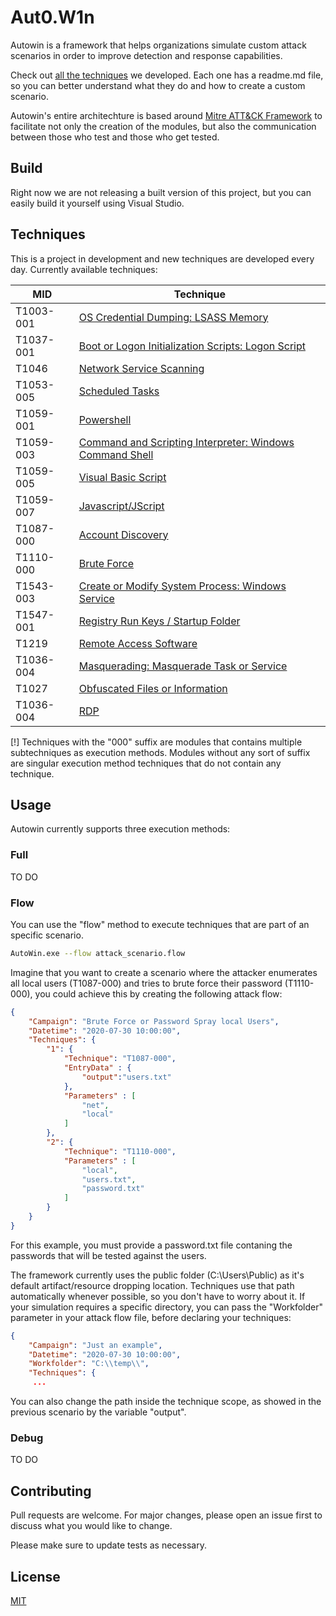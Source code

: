 
# Aut0.W1n

Autowin is a framework that helps organizations simulate custom attack scenarios in order to improve detection and response capabilities.

Check out [all the techniques](https://github.com/Reduati/AutoWin/tree/master/Techniques) we developed. Each one has a readme.md file, so you can better understand what they do and how to create a custom scenario.

Autowin's entire architechture is based around [Mitre ATT&CK Framework](https://attack.mitre.org/) to facilitate not only the creation of the modules, but also the communication between those who test and those who get tested.

## Build

Right now we are not releasing a built version of this project, but you can easily build it yourself using Visual Studio.

## Techniques

This is a project in development and new techniques are developed every day. Currently available techniques:

| MID | Technique |
| ----|----|
|T1003-001|[OS Credential Dumping: LSASS Memory](https://github.com/Reduati/AutoWin/tree/master/Techniques/T1003-001)|
|T1037-001|[Boot or Logon Initialization Scripts: Logon Script](https://github.com/Reduati/AutoWin/tree/master/Techniques/T1037-001)|
|T1046|[Network Service Scanning](https://github.com/Reduati/AutoWin/tree/master/Techniques/T1046)|
|T1053-005|[Scheduled Tasks](https://github.com/Reduati/AutoWin/tree/master/Techniques/T1053-005)|
|T1059-001|[Powershell](https://github.com/Reduati/AutoWin/tree/master/Techniques/T1059-001)|
|T1059-003|[Command and Scripting Interpreter: Windows Command Shell](https://github.com/Reduati/AutoWin/tree/master/Techniques/T1059-003)|
|T1059-005|[Visual Basic Script](https://github.com/Reduati/AutoWin/tree/master/Techniques/T1059-005)|
|T1059-007|[Javascript/JScript](https://github.com/Reduati/AutoWin/tree/master/Techniques/T1059-007)|
|T1087-000|[Account Discovery](https://github.com/Reduati/AutoWin/tree/master/Techniques/T1087-000)|
|T1110-000|[Brute Force](https://github.com/Reduati/AutoWin/tree/master/Techniques/T1110-000)|
|T1543-003|[Create or Modify System Process: Windows Service](https://github.com/Reduati/AutoWin/tree/master/Techniques/T1543-003)|
|T1547-001|[Registry Run Keys / Startup Folder](https://github.com/Reduati/AutoWin/tree/master/Techniques/T1547-001)|
|T1219|[Remote Access Software](https://github.com/Reduati/AutoWin/tree/master/Techniques/T1219)|
|T1036-004|[Masquerading: Masquerade Task or Service](https://github.com/Reduati/AutoWin/tree/master/Techniques/T1036-004)|
|T1027|[Obfuscated Files or Information](https://github.com/Reduati/AutoWin/tree/master/Techniques/T1027)|
|T1036-004|[RDP](https://github.com/Reduati/AutoWin/tree/master/Techniques/T1036-004)|

[!] Techniques with the "000" suffix are modules that contains multiple subtechniques as execution methods. Modules without any sort of suffix are singular execution method techniques that do not contain any technique.

## Usage

Autowin currently supports three execution methods:

### Full

TO DO

### Flow
You can use the "flow" method to execute techniques that are part of an specific scenario.

```bash
AutoWin.exe --flow attack_scenario.flow
```
Imagine that you want to create a scenario where the attacker enumerates all local users (T1087-000) and tries to brute force their password (T1110-000), you could achieve this by creating the following attack flow:
```json
{
    "Campaign": "Brute Force or Password Spray local Users",
    "Datetime": "2020-07-30 10:00:00",
    "Techniques": {
        "1": {
            "Technique": "T1087-000",
            "EntryData" : {
                "output":"users.txt"
            },
            "Parameters" : [
                "net",
                "local"
            ]
        },
        "2": {
            "Technique": "T1110-000",
            "Parameters" : [
                "local",
                "users.txt",
                "password.txt"
            ]
        }
    }
}
```
For this example, you must provide a password.txt file contaning the passwords that will be tested against the users. 

The framework currently uses the public folder (C:\Users\Public) as it's default artifact/resource dropping location. Techniques use that path automatically whenever possible, so you don't have to worry about it. If your simulation requires a specific directory, you can pass the "Workfolder" parameter in your attack flow file, before declaring your techniques:
```json
{
    "Campaign": "Just an example",
    "Datetime": "2020-07-30 10:00:00",
    "Workfolder": "C:\\temp\\",
    "Techniques": {
     ...
```
You can also change the path inside the technique scope, as showed in the previous scenario by the variable "output".

### Debug

TO DO

## Contributing
Pull requests are welcome. For major changes, please open an issue first to discuss what you would like to change.

Please make sure to update tests as necessary.

## License
[MIT](https://choosealicense.com/licenses/mit/)
